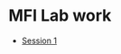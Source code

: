 # MFI Lab work

- [Session 1][Session1]

[Session1]: https://github.com/frnlpz/MFI/tree/master/session%201
